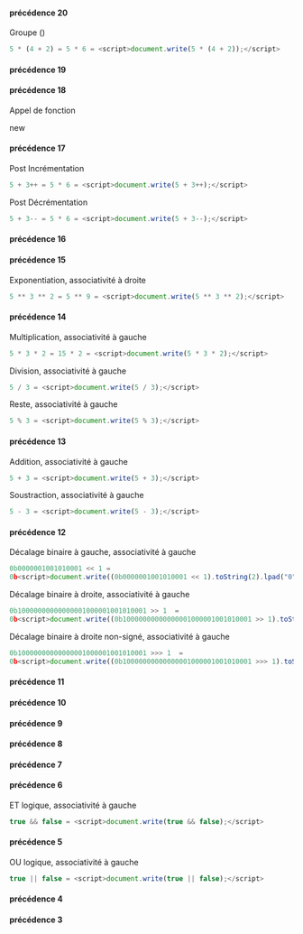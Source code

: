 <script>
    String.prototype.lpad = function(padString, length) {
        var str = this;
        while (str.length < length)
            str = padString + str;
        return str;
    }
    
    b=''
    if (typeof b != 'undefined' && b)
        console.log('true');
    else
        console.log('false');
</script>


#### précédence 20
Groupe ()
```javascript
5 * (4 + 2) = 5 * 6 = <script>document.write(5 * (4 + 2));</script>
```

#### précédence 19

#### précédence 18
Appel de fonction

new

#### précédence 17

Post Incrémentation

```javascript
5 + 3++ = 5 * 6 = <script>document.write(5 + 3++);</script>
```

Post Décrémentation

```javascript
5 + 3-- = 5 * 6 = <script>document.write(5 + 3--);</script>
```

#### précédence 16

#### précédence 15

Exponentiation, associativité à droite 	

```javascript
5 ** 3 ** 2 = 5 ** 9 = <script>document.write(5 ** 3 ** 2);</script>
```

#### précédence 14

Multiplication, associativité à gauche

```javascript
5 * 3 * 2 = 15 * 2 = <script>document.write(5 * 3 * 2);</script>
```

Division, associativité à gauche 	

```javascript
5 / 3 = <script>document.write(5 / 3);</script>
```

Reste, associativité à gauche 	

```javascript
5 % 3 = <script>document.write(5 % 3);</script>
```

#### précédence 13

Addition, associativité à gauche 	

```javascript
5 + 3 = <script>document.write(5 + 3);</script>
```

Soustraction, associativité à gauche

```javascript
5 - 3 = <script>document.write(5 - 3);</script>
```

#### précédence 12

Décalage binaire à gauche, associativité à gauche

```javascript
0b0000001001010001 << 1 = 
0b<script>document.write((0b0000001001010001 << 1).toString(2).lpad("0", 16));</script>
```

Décalage binaire à droite, associativité à gauche

```javascript
0b10000000000000001000001001010001 >> 1  = 
0b<script>document.write((0b10000000000000001000001001010001 >> 1).toString(2).lpad("0", 16));</script>
```

Décalage binaire à droite non-signé, associativité à gauche

```javascript
0b10000000000000001000001001010001 >>> 1  = 
0b<script>document.write((0b10000000000000001000001001010001 >>> 1).toString(2).lpad("0", 32));</script>
```

#### précédence 11

#### précédence 10

#### précédence 9

#### précédence 8

#### précédence 7

#### précédence 6

ET logique, associativité à gauche 	

```javascript
true && false = <script>document.write(true && false);</script>
```

#### précédence 5

OU logique, associativité à gauche 	

```javascript
true || false = <script>document.write(true || false);</script>
```

#### précédence 4

#### précédence 3
